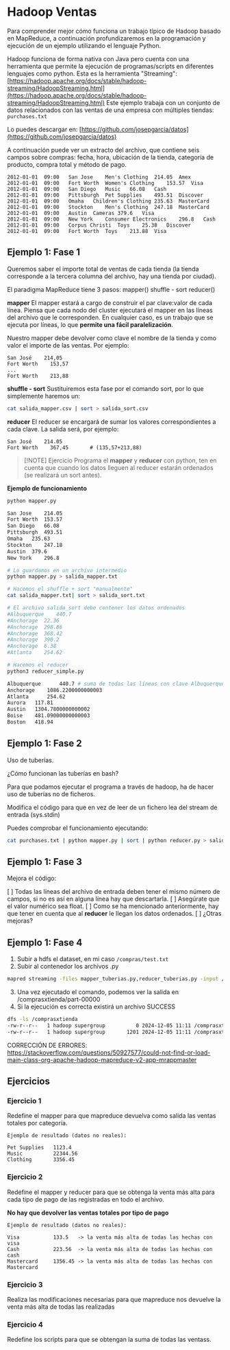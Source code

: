 # Hadoop Ventas

Para comprender mejor cómo funciona un trabajo típico de Hadoop basado en MapReduce, a continuación profundizaremos en la programación y ejecución de un ejemplo utilizando el lenguaje Python.

Hadoop funciona de forma nativa con Java pero cuenta con una herramienta que permite la ejecución de programas/scripts en diferentes lenguajes como python. Esta es la herramienta "Streaming": [https://hadoop.apache.org/docs/stable/hadoop-streaming/HadoopStreaming.html](https://hadoop.apache.org/docs/stable/hadoop-streaming/HadoopStreaming.html)
Este ejemplo trabaja con un conjunto de datos relacionados con las ventas de una empresa con múltiples tiendas: `purchases.txt`

Lo puedes descargar en:
[https://github.com/josepgarcia/datos](https://github.com/josepgarcia/datos)

A continuación puede ver un extracto del archivo, que contiene seis campos sobre compras: fecha, hora, ubicación de la tienda, categoría de producto, compra total y método de pago.

```
2012-01-01	09:00	San Jose	Men's Clothing	214.05	Amex
2012-01-01	09:00	Fort Worth	Women's Clothing	153.57	Visa
2012-01-01	09:00	San Diego	Music	66.08	Cash
2012-01-01	09:00	Pittsburgh	Pet Supplies	493.51	Discover
2012-01-01	09:00	Omaha	Children's Clothing	235.63	MasterCard
2012-01-01	09:00	Stockton	Men's Clothing	247.18	MasterCard
2012-01-01	09:00	Austin	Cameras	379.6	Visa
2012-01-01	09:00	New York	Consumer Electronics	296.8	Cash
2012-01-01	09:00	Corpus Christi	Toys	25.38	Discover
2012-01-01	09:00	Fort Worth	Toys	213.88	Visa
```

## Ejemplo 1: Fase 1

Queremos saber el importe total de ventas de cada tienda (la tienda corresponde a la tercera columna del archivo, hay una tienda por ciudad).

El paradigma MapReduce tiene 3 pasos: 
mapper()
shuffle - sort
reducer()

**mapper**
El mapper estará a cargo de construir el par clave:valor de cada línea. Piensa que cada nodo del cluster ejecutará el mapper en las líneas del archivo que le corresponden. En cualquier caso, es un trabajo que se ejecuta por líneas, lo que **permite una fácil paralelización**.

Nuestro mapper debe devolver como clave el nombre de la tienda y como valor el importe de las ventas. Por ejemplo:
```
San José    214,05
Fort Worth    153,57
...
Fort Worth    213,88
```

**shuffle - sort**
Sustituiremos esta fase por el comando sort, por lo que simplemente haremos un:

```bash
cat salida_mapper.csv | sort > salida_sort.csv
```

**reducer**
El reducer se encargará de sumar los valores correspondientes a cada clave.
La salida será, por ejemplo:
```
San José    214.05
Fort Worth    367,45       # (135,57+213,88)
```


> [!NOTE] Ejercicio
> Programa el **mapper** y **reducer** con python, ten en cuenta que cuando los datos lleguen al reducer estarán ordenados (se realizará un sort antes).

**Ejemplo de funcionamiento**

```bash
python mapper.py 

San Jose	214.05
Fort Worth	153.57
San Diego	66.08
Pittsburgh	493.51
Omaha	235.63
Stockton	247.18
Austin	379.6
New York	296.8

# Lo guardamos en un archivo intermedio
python mapper.py > salida_mapper.txt

# Hacemos el shuffle + sort "manualmente"
cat salida_mapper.txt| sort > salida_sort.txt

# El archivo salida_sort debe contener los datos ordenados
#Albuquerque	440.7
#Anchorage	22.36
#Anchorage	298.86
#Anchorage	368.42
#Anchorage	390.2
#Anchorage	6.38
#Atlanta	254.62

# Hacemos el reducer
python3 reducer_simple.py

Albuquerque 	 440.7 # suma de todas las líneas con clave Albuquerque
Anchorage 	 1086.2200000000003
Atlanta 	 254.62
Aurora 	 117.81
Austin 	 1304.7800000000002
Boise 	 481.09000000000003
Boston 	 418.94

```

## Ejemplo 1: Fase 2

Uso de tuberías.

¿Cómo funcionan las tuberías en bash?

Para que podamos ejecutar el programa a través de hadoop, ha de hacer uso de tuberías no de ficheros.

Modifica el código para que en vez de leer de un fichero lea del stream de entrada (sys.stdin)

Puedes comprobar el funcionamiento ejecutando:
```bash
cat purchases.txt | python mapper.py | sort | python reducer.py > salida.txt
```

## Ejemplo 1: Fase 3

Mejora el código:

[ ] Todas las líneas del archivo de entrada deben tener el mismo número de campos, si no es así en alguna línea hay que descartarla. 
[ ] Asegúrate que el valor numérico sea float. 
[ ] Como se ha mencionado anteriormente, hay que tener en cuenta que al **reducer** le llegan los datos ordenados.
[ ] ¿Otras mejoras?

## Ejemplo 1: Fase 4

1. Subir a hdfs el dataset, en mi caso `/compras/test.txt`
2. Subir al contenedor los archivos .py
```bash
mapred streaming -files mapper_tuberias.py,reducer_tuberias.py -input /compras/test.txt -output /comprasxtienda -mapper ./mapper_tuberias.py -reducer ./reducer_tuberias.py
```

3. Una vez ejecutado el comando, podemos ver la salida en /comprasxtienda/part-00000
4. Si la ejecución es correcta existirá un archivo SUCCESS
```bash
dfs -ls /comprasxtienda
-rw-r--r--   1 hadoop supergroup          0 2024-12-05 11:11 /comprasxtienda7/_SUCCESS
-rw-r--r--   1 hadoop supergroup       1201 2024-12-05 11:11 /comprasxtienda7/part-00000
```


CORRECCIÓN DE ERRORES:
https://stackoverflow.com/questions/50927577/could-not-find-or-load-main-class-org-apache-hadoop-mapreduce-v2-app-mrappmaster

## Ejercicios

### Ejercicio 1

Redefine el mapper para que mapreduce devuelva como salida las ventas totales por categoría.

```
Ejemplo de resultado (datos no reales):

Pet Supplies   1123.4  
Music          22344.56
Clothing       3356.45
```

### Ejercicio 2 

Redefine el mapper y reducer para que se obtenga la venta más alta para cada tipo de pago de las registradas en todo el archivo.

**No hay que devolver las ventas totales por tipo de pago**

```
Ejemplo de resultado (datos no reales):

Visa           133.5   -> la venta más alta de todas las hechas con visa
Cash           223.56  -> la venta más alta de todas las hechas con cash
Mastercard     1356.45 -> la venta más alta de todas las hechas con Mastercard
```

###  Ejercicio 3

Realiza las modificaciones necesarias para que mapreduce nos devuelve la venta más alta de todas las realizadas

### Ejercicio 4
Redefine los scripts para que se obtengan la suma de todas las ventass.
